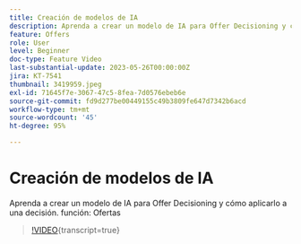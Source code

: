 ```yaml
---
title: Creación de modelos de IA
description: Aprenda a crear un modelo de IA para Offer Decisioning y cómo aplicarlo a una decisión.
feature: Offers
role: User
level: Beginner
doc-type: Feature Video
last-substantial-update: 2023-05-26T00:00:00Z
jira: KT-7541
thumbnail: 3419959.jpeg
exl-id: 71645f7e-3067-47c5-8fea-7d0576ebeb6e
source-git-commit: fd9d277be00449155c49b3809fe647d7342b6acd
workflow-type: tm+mt
source-wordcount: '45'
ht-degree: 95%

---
```


# Creación de modelos de IA

Aprenda a crear un modelo de IA para Offer Decisioning y cómo aplicarlo a una decisión.
función: Ofertas

>[!VIDEO](https://video.tv.adobe.com/v/3419959/?learn=on){transcript=true}
